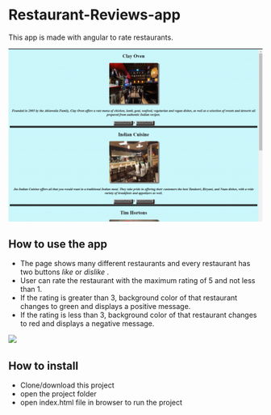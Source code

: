 # Restaurant-Reviews-app

This app is made with angular to rate restaurants.

<img src="imgs/1.gif">

## How to use the app

- The page shows many different restaurants and every restaurant has two buttons _like_ or _dislike_ .
- User can rate the restaurant with the maximum rating of 5 and not less than 1.
- If the rating is greater than 3, background color of that restaurant changes to green and displays a positive message.
- If the rating is less than 3, background color of that restaurant changes to red and displays a negative message.

<img src= "imgs/2.gif">

## How to install

- Clone/download this project
- open the project folder
- open index.html file in browser to run the project
